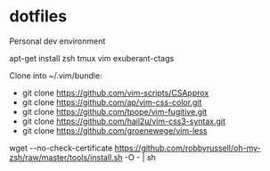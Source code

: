 dotfiles
========

Personal dev environment

apt-get install zsh tmux vim exuberant-ctags

Clone into ~/.vim/bundle:
* git clone https://github.com/vim-scripts/CSApprox
* git clone https://github.com/ap/vim-css-color.git
* git clone https://github.com/tpope/vim-fugitive.git
* git clone https://github.com/hail2u/vim-css3-syntax.git
* git clone https://github.com/groenewege/vim-less

wget --no-check-certificate https://github.com/robbyrussell/oh-my-zsh/raw/master/tools/install.sh -O - | sh
